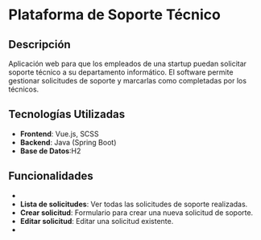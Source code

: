 # Plataforma de Soporte Técnico

## Descripción
Aplicación web para que los empleados de una startup puedan solicitar soporte técnico a su departamento informático. El software permite gestionar solicitudes de soporte y marcarlas como completadas por los técnicos.

## Tecnologías Utilizadas
- **Frontend**: Vue.js, SCSS
- **Backend**: Java (Spring Boot)
- **Base de Datos**:H2

## Funcionalidades
- 
- **Lista de solicitudes**: Ver todas las solicitudes de soporte realizadas.
- **Crear solicitud**: Formulario para crear una nueva solicitud de soporte.
- **Editar solicitud**: Editar una solicitud existente.
-



